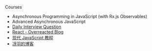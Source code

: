
Courses
- Asynchronous Programming in JavaScript (with Rx.js Observables)
- Advanced Asynchronous JavaScript
- [Daily Interview Question](https://github.com/Advanced-Frontend/Daily-Interview-Question?dt_dapp=1)
- [React - Overreacted Blog](https://overreacted.io/?dt_dapp=1)
- [现代 JavaScript 教程](https://zh.javascript.info/?dt_dapp=1)
- [冴羽的博客](https://github.com/mqyqingfeng/Blog?dt_dapp=1)
